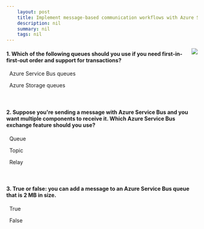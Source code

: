 ```yaml
---
    layout: post
    title: Implement message-based communication workflows with Azure Service Bus - Summary
    description: nil
    summary: nil
    tags: nil
---
```



 <a target="_blank" href="https://docs.microsoft.com/en-us/learn/modules/implement-message-workflows-with-service-bus/8-summary/"><i class="fas fa-external-link-alt"></i> </a>
 <img align="right" src="https://docs.microsoft.com/en-us/learn/achievements/implement-message-workflows-with-service-bus.svg">
####  1. Which of the following queues should you use if you need first-in-first-out order and support for transactions?


<i class='fas fa-check-square' style='color: Dodgerblue;'></i> &nbsp;&nbsp;Azure Service Bus queues

<i class='far fa-square'></i> &nbsp;&nbsp;Azure Storage queues
<br />
<br />
<br />

####  2. Suppose you're sending a message with Azure Service Bus and you want multiple components to receive it. Which Azure Service Bus exchange feature should you use?


<i class='far fa-square'></i> &nbsp;&nbsp;Queue

<i class='fas fa-check-square' style='color: Dodgerblue;'></i> &nbsp;&nbsp;Topic

<i class='far fa-square'></i> &nbsp;&nbsp;Relay
<br />
<br />
<br />

####  3. True or false: you can add a message to an Azure Service Bus queue that is 2 MB in size.


<i class='far fa-square'></i> &nbsp;&nbsp;True

<i class='fas fa-check-square' style='color: Dodgerblue;'></i> &nbsp;&nbsp;False
<br />
<br />
<br />
